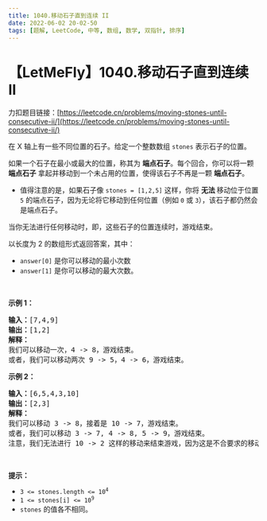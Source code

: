 ```yaml
---
title: 1040.移动石子直到连续 II
date: 2022-06-02 20-02-50
tags: [题解, LeetCode, 中等, 数组, 数学, 双指针, 排序]
---
```


# 【LetMeFly】1040.移动石子直到连续 II

力扣题目链接：[https://leetcode.cn/problems/moving-stones-until-consecutive-ii/](https://leetcode.cn/problems/moving-stones-until-consecutive-ii/)

<p>在 X 轴上有一些不同位置的石子。给定一个整数数组&nbsp;<code>stones</code>&nbsp;表示石子的位置。</p>

<p>如果一个石子在最小或最大的位置，称其为&nbsp;<strong>端点石子</strong>。每个回合，你可以将一颗 <strong>端点石子</strong> 拿起并移动到一个未占用的位置，使得该石子不再是一颗 <strong>端点石子</strong>。</p>

<ul>
	<li>值得注意的是，如果石子像&nbsp;<code>stones = [1,2,5]</code>&nbsp;这样，你将 <strong>无法 </strong>移动位于位置 <code>5</code> 的端点石子，因为无论将它移动到任何位置（例如 <code>0</code> 或 <code>3</code>），该石子都仍然会是端点石子。</li>
</ul>

<p>当你无法进行任何移动时，即，这些石子的位置连续时，游戏结束。</p>

<p>以长度为 2 的数组形式返回答案，其中：</p>

<ul>
	<li><code>answer[0]</code>&nbsp;是你可以移动的最小次数</li>
	<li><code>answer[1]</code>&nbsp;是你可以移动的最大次数。</li>
</ul>

<p>&nbsp;</p>

<p><strong>示例 1：</strong></p>

<pre>
<strong>输入：</strong>[7,4,9]
<strong>输出：</strong>[1,2]
<strong>解释：</strong>
我们可以移动一次，4 -&gt; 8，游戏结束。
或者，我们可以移动两次 9 -&gt; 5，4 -&gt; 6，游戏结束。
</pre>

<p><strong>示例&nbsp;2：</strong></p>

<pre>
<strong>输入：</strong>[6,5,4,3,10]
<strong>输出：</strong>[2,3]
<strong>解释：</strong>
我们可以移动 3 -&gt; 8，接着是 10 -&gt; 7，游戏结束。
或者，我们可以移动 3 -&gt; 7, 4 -&gt; 8, 5 -&gt; 9，游戏结束。
注意，我们无法进行 10 -&gt; 2 这样的移动来结束游戏，因为这是不合要求的移动。
</pre>

<p>&nbsp;</p>

<p><strong>提示：</strong></p>

<ul>
	<li><code>3 &lt;= stones.length &lt;= 10<sup>4</sup></code></li>
	<li><code>1 &lt;= stones[i] &lt;= 10<sup>9</sup></code></li>
	<li><code>stones</code>&nbsp;的值各不相同。</li>
</ul>

<p>&nbsp;</p>


    